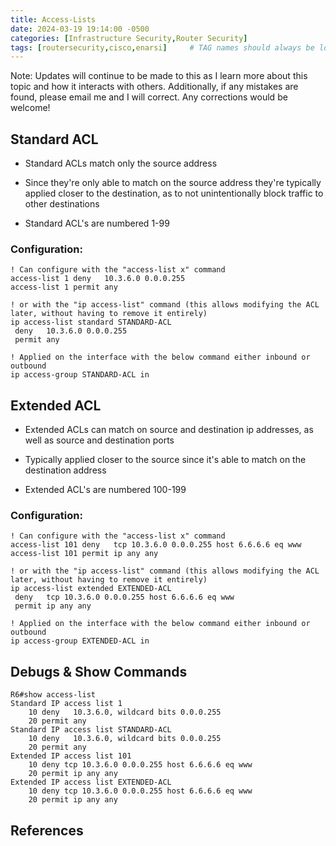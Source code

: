 ```yaml
---
title: Access-Lists
date: 2024-03-19 19:14:00 -0500
categories: [Infrastructure Security,Router Security]
tags: [routersecurity,cisco,enarsi]     # TAG names should always be lowercase
---
```


Note: Updates will continue to be made to this as I learn more about this topic and how it interacts with others. Additionally, if any mistakes are found, please email me and I will correct. Any corrections would be welcome!


## Standard ACL

* Standard ACLs match only the source address
* Since they're only able to match on the source address they're typically applied closer to the destination, as to not unintentionally block traffic to other destinations

* Standard ACL's are numbered 1-99

### Configuration:

```
! Can configure with the "access-list x" command
access-list 1 deny   10.3.6.0 0.0.0.255
access-list 1 permit any

! or with the "ip access-list" command (this allows modifying the ACL later, without having to remove it entirely)
ip access-list standard STANDARD-ACL
 deny   10.3.6.0 0.0.0.255
 permit any

! Applied on the interface with the below command either inbound or outbound
ip access-group STANDARD-ACL in
```

## Extended ACL

* Extended ACLs can match on source and destination ip addresses, as well as source and destination ports
* Typically applied closer to the source since it's able to match on the destination address

* Extended ACL's are numbered 100-199

### Configuration:

```
! Can configure with the "access-list x" command
access-list 101 deny   tcp 10.3.6.0 0.0.0.255 host 6.6.6.6 eq www
access-list 101 permit ip any any

! or with the "ip access-list" command (this allows modifying the ACL later, without having to remove it entirely)
ip access-list extended EXTENDED-ACL
 deny   tcp 10.3.6.0 0.0.0.255 host 6.6.6.6 eq www
 permit ip any any

! Applied on the interface with the below command either inbound or outbound
ip access-group EXTENDED-ACL in
```

## Debugs & Show Commands

```
R6#show access-list
Standard IP access list 1
    10 deny   10.3.6.0, wildcard bits 0.0.0.255
    20 permit any
Standard IP access list STANDARD-ACL
    10 deny   10.3.6.0, wildcard bits 0.0.0.255
    20 permit any
Extended IP access list 101
    10 deny tcp 10.3.6.0 0.0.0.255 host 6.6.6.6 eq www
    20 permit ip any any
Extended IP access list EXTENDED-ACL
    10 deny tcp 10.3.6.0 0.0.0.255 host 6.6.6.6 eq www
    20 permit ip any any
```

## References


